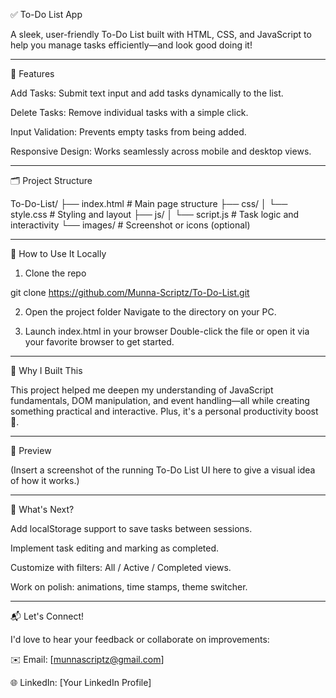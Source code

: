 ✅ To-Do List App

A sleek, user-friendly To-Do List built with HTML, CSS, and JavaScript to help you manage tasks efficiently—and look good doing it!


---

🌟 Features

Add Tasks: Submit text input and add tasks dynamically to the list.

Delete Tasks: Remove individual tasks with a simple click.

Input Validation: Prevents empty tasks from being added.

Responsive Design: Works seamlessly across mobile and desktop views.



---

🗂 Project Structure

To-Do-List/
├── index.html         # Main page structure
├── css/
│   └── style.css      # Styling and layout
├── js/
│   └── script.js      # Task logic and interactivity
└── images/            # Screenshot or icons (optional)


---

🚀 How to Use It Locally

1. Clone the repo

git clone https://github.com/Munna-Scriptz/To-Do-List.git


2. Open the project folder
Navigate to the directory on your PC.


3. Launch index.html in your browser
Double-click the file or open it via your favorite browser to get started.




---

🎨 Why I Built This

This project helped me deepen my understanding of JavaScript fundamentals, DOM manipulation, and event handling—all while creating something practical and interactive. Plus, it's a personal productivity boost 💪.


---

📸 Preview

(Insert a screenshot of the running To-Do List UI here to give a visual idea of how it works.)


---

🔧 What's Next?

Add localStorage support to save tasks between sessions.

Implement task editing and marking as completed.

Customize with filters: All / Active / Completed views.

Work on polish: animations, time stamps, theme switcher.



---

📬 Let's Connect!

I'd love to hear your feedback or collaborate on improvements:

✉️ Email: [munnascriptz@gmail.com]

🌐 LinkedIn: [Your LinkedIn Profile]
